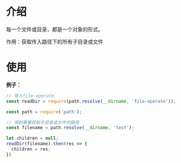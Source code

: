 # 介绍

每一个文件或目录，都是一个对象的形式。

作用：获取传入路径下的所有子目录或文件

# 使用

**例子：**
```js
// 导入file-operate
const readDir = require(path.resolve(__dirname, 'file-operate'));

const path = require('path');

// 得到需要获取子目录或文件的路径
const filename = path.resolve(__dirname, 'test');

let children = null;
readDir(filename).then(res => {
  children = res;
})

```
